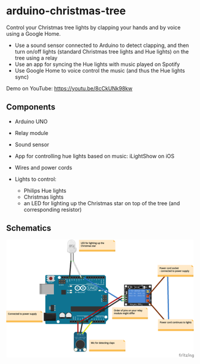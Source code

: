 # arduino-christmas-tree

Control your Christmas tree lights by clapping your hands and by voice using a Google Home.
* Use a sound sensor connected to Arduino to detect clapping, and then turn on/off lights (standard Christmas tree lights and Hue lights) on the tree using a relay
* Use an app for syncing the Hue lights with music played on Spotify
* Use Google Home to voice control the music (and thus the Hue lights sync)

Demo on YouTube: https://youtu.be/8cCkUNk98kw

## Components

* Arduino UNO
* Relay module
* Sound sensor
* App for controlling hue lights based on music: iLightShow on iOS
* Wires and power cords
* Lights to control:
  
  * Philips Hue lights
  * Christmas lights
  * an LED for lighting up the Christmas star on top of the tree (and corresponding resistor)

## Schematics

![Schematics](schematics.png?raw=true "Schematics")
